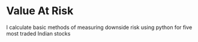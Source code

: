 # Value At Risk
 I calculate basic methods of measuring downside risk using python for five most traded Indian stocks

